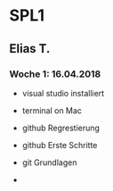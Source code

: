 # SPL1
## Elias T.
### Woche 1: 16.04.2018

* visual studio installiert
* terminal on Mac

* github Regrestierung 
* github Erste Schritte
* git Grundlagen
* 
